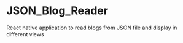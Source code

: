 # JSON_Blog_Reader
React native application to read blogs from JSON file and display in different views
